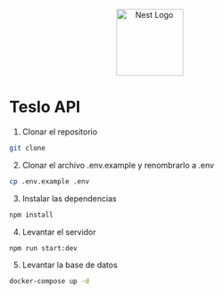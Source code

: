 <p align="center">
  <a href="http://nestjs.com/" target="blank"><img src="https://nestjs.com/img/logo-small.svg" width="120" alt="Nest Logo" /></a>
</p>

# Teslo API

1. Clonar el repositorio

```bash
git clone
```

2. Clonar el archivo .env.example y renombrarlo a .env

```bash
cp .env.example .env
```

3. Instalar las dependencias

```bash
npm install
```

4. Levantar el servidor

```bash
npm run start:dev
```

5. Levantar la base de datos

```bash
docker-compose up -d
```
